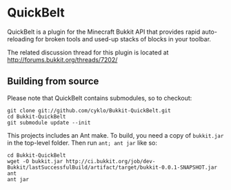 QuickBelt
===========

QuickBelt is a plugin for the Minecraft Bukkit API that provides
rapid auto-reloading for broken tools and used-up stacks of blocks
in your toolbar.

The related discussion thread for this plugin is located at
<http://forums.bukkit.org/threads/7202/>

Building from source
-----------

Please note that QuickBelt contains submodules, so to checkout:

    git clone git://github.com/cyklo/Bukkit-QuickBelt.git
    cd Bukkit-QuickBelt
    git submodule update --init

This projects includes an Ant make. To build, you need a copy of `bukkit.jar`
in the top-level folder. Then run `ant; ant jar` like so:

    cd Bukkit-QuickBelt
    wget -O bukkit.jar http://ci.bukkit.org/job/dev-Bukkit/lastSuccessfulBuild/artifact/target/bukkit-0.0.1-SNAPSHOT.jar
    ant
    ant jar